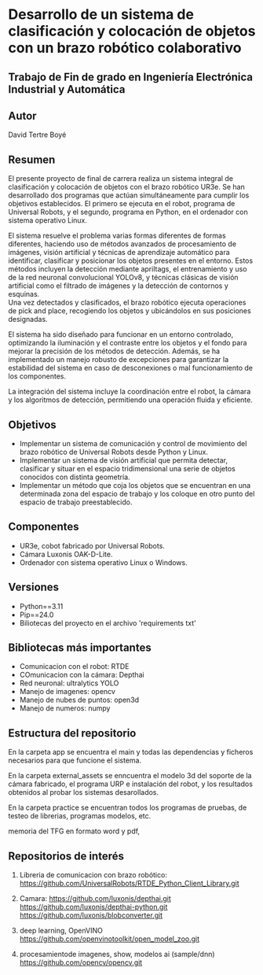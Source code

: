 # Desarrollo de un sistema de clasificación y colocación de objetos con un brazo robótico colaborativo


## Trabajo de Fin de grado en Ingeniería Electrónica Industrial y Automática


## Autor

David Tertre Boyé


## Resumen

El presente proyecto de final de carrera realiza un sistema integral de clasificación y colocación de objetos con el brazo robótico UR3e. Se han desarrollado dos programas que actúan simultáneamente para cumplir los objetivos establecidos. El primero se ejecuta en el robot, programa de Universal Robots, y el segundo, programa en Python, en el ordenador con sistema operativo Linux.  

El sistema resuelve el problema varias formas diferentes de formas diferentes, haciendo uso de métodos avanzados de procesamiento de imágenes, visión artificial y técnicas de aprendizaje automático para identificar, clasificar y posicionar los objetos presentes en el entorno. Estos métodos incluyen la detección mediante apriltags, el entrenamiento y uso de la red neuronal convolucional YOLOv8, y técnicas clásicas de visión artificial como el filtrado de imágenes y la detección de contornos y esquinas.  
Una vez detectados y clasificados, el brazo robótico ejecuta operaciones de pick and place, recogiendo los objetos y ubicándolos en sus posiciones designadas. 

El sistema ha sido diseñado para funcionar en un entorno controlado, optimizando la iluminación y el contraste entre los objetos y el fondo para mejorar la precisión de los métodos de detección. Además, se ha implementado un manejo robusto de excepciones para garantizar la estabilidad del sistema en caso de desconexiones o mal funcionamiento de los componentes.  

La integración del sistema incluye la coordinación entre el robot, la cámara y los algoritmos de detección, permitiendo una operación fluida y eficiente.


## Objetivos

- Implementar un sistema de comunicación y control de movimiento del brazo robótico de Universal Robots desde Python y Linux.
- Implementar un sistema de visión artificial que permita detectar, clasificar y situar en el espacio tridimensional una serie de objetos conocidos con distinta geometría.
- Implementar un método que coja los objetos que se encuentran en una determinada zona del espacio de trabajo y los coloque en otro punto del espacio de trabajo preestablecido.  


## Componentes

- UR3e, cobot fabricado por Universal Robots.
- Cámara Luxonis OAK-D-Lite.
- Ordenador con sistema operativo Linux o Windows.


## Versiones

- Python==3.11
- Pip==24.0
- Biliotecas del proyecto en el archivo 'requirements txt'

## Bibliotecas más importantes

- Comunicacion con el robot: RTDE
- COmunicacion con la cámara: Depthai
- Red neuronal: ultralytics YOLO
- Manejo de imagenes: opencv
- Manejo de nubes de puntos: open3d
- Manejo de numeros: numpy

## Estructura del repositorio

En la carpeta app se encuentra el main y todas las dependencias y ficheros necesarios para que funcione el sistema.

En la carpeta external_assets se enncuentra el modelo 3d del soporte de la cámara fabricado, el programa URP e instalación del robot, y los resultados obtenidos al probar los sistemas desarollados.

En la carpeta practice se encuentran todos los programas de pruebas, de testeo de librerias, programas modelos, etc.

memoria del TFG en formato word y pdf, 








## Repositorios de interés

1. Libreria de comunicacion con brazo robótico: https://github.com/UniversalRobots/RTDE_Python_Client_Library.git
2. Camara:
    https://github.com/luxonis/depthai.git
    https://github.com/luxonis/depthai-python.git
    https://github.com/luxonis/blobconverter.git

3. deep learning, OpenVINO
    https://github.com/openvinotoolkit/open_model_zoo.git
    
4. procesamientode imagenes, show, modelos ai (sample/dnn)
	https://github.com/opencv/opencv.git

